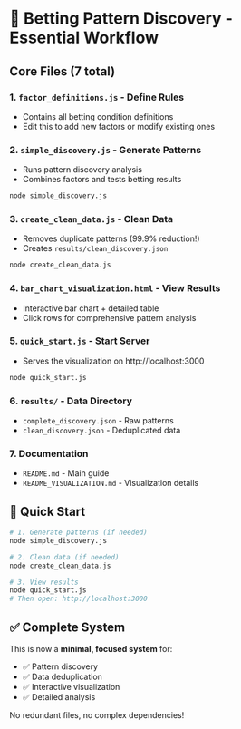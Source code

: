 # 🎯 Betting Pattern Discovery - Essential Workflow

## Core Files (7 total)

### 1. **`factor_definitions.js`** - Define Rules
- Contains all betting condition definitions
- Edit this to add new factors or modify existing ones

### 2. **`simple_discovery.js`** - Generate Patterns  
- Runs pattern discovery analysis
- Combines factors and tests betting results
```bash
node simple_discovery.js
```

### 3. **`create_clean_data.js`** - Clean Data
- Removes duplicate patterns (99.9% reduction!)
- Creates `results/clean_discovery.json`
```bash
node create_clean_data.js
```

### 4. **`bar_chart_visualization.html`** - View Results
- Interactive bar chart + detailed table
- Click rows for comprehensive pattern analysis

### 5. **`quick_start.js`** - Start Server
- Serves the visualization on http://localhost:3000
```bash
node quick_start.js
```

### 6. **`results/`** - Data Directory
- `complete_discovery.json` - Raw patterns
- `clean_discovery.json` - Deduplicated data

### 7. **Documentation**
- `README.md` - Main guide
- `README_VISUALIZATION.md` - Visualization details

## 🚀 Quick Start

```bash
# 1. Generate patterns (if needed)
node simple_discovery.js

# 2. Clean data (if needed) 
node create_clean_data.js

# 3. View results
node quick_start.js
# Then open: http://localhost:3000
```

## ✅ Complete System

This is now a **minimal, focused system** for:
- ✅ Pattern discovery
- ✅ Data deduplication  
- ✅ Interactive visualization
- ✅ Detailed analysis

No redundant files, no complex dependencies! 